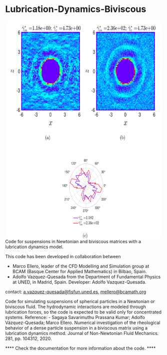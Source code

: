 # Lubrication-Dynamics-Biviscous
<p>
<img src="https://github.com/BCAM-CFD/Lubrication-Dynamics-Biviscous/blob/main/lub_dynamics_biviscous.png" height="700rm" align="right">

Code for suspensions in Newtonian and biviscous matrices with a lubrication dynamics model.

 This code has been developed  in collaboration between
  - Marco Ellero, leader of  the CFD  Modelling and Simulation  group at  BCAM (Basque
    Center  for  Applied  Mathematics)  in  Bilbao,  Spain.
  - Adolfo Vazquez-Quesada from the Department  of Fundamental Physics at UNED,
    in Madrid, Spain.
 Developer: Adolfo Vazquez-Quesada.

contact: 
    a.vazquez-quesada@fisfun.uned.es, mellero@bcamath.org

Code  for  simulating  suspensions  of  spherical  particles  in  a
   Newtonian  or biviscous  fluid. The  hydrodynamic interactions  are
   modeled through lubrication  forces, so the code is  expected to be
   valid only for concentrated systems.
   Reference:
     - Sagaya  Savarimuthu  Prassana Kumar;  Adolfo  Vázquez-Quesada;
        Marco  Ellero.  Numerical  investigation  of  the  rheological
        behavior of a dense particle  suspension in a biviscous matrix
        using a lubrication dynamics  method. Journal of Non-Newtonian
        Fluid Mechanics. 281, pp. 104312, 2020.
   
**** Check the documentation for more information about the code. ****

